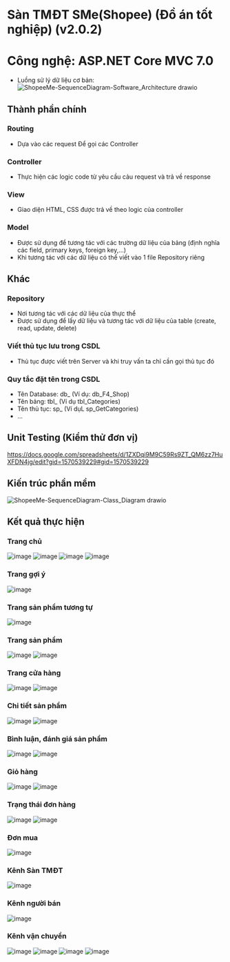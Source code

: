 # Sàn TMĐT SMe(Shopee) (Đồ án tốt nghiệp) (v2.0.2)
# Công nghệ: ASP.NET Core MVC  7.0
- Luồng sử lý dữ liệu cơ bản: 
![ShopeeMe-SequenceDiagram-Software_Architecture drawio](https://github.com/user-attachments/assets/fd93c90b-e2d6-4118-b80e-6d50222115ce)
## Thành phần chính
### Routing
- Dựa vào các request Để gọi các Controller

### Controller
- Thực hiện các logic code từ yêu cầu cảu request và trả về response

### View
- Giao diện HTML, CSS được trả về theo logic của controller

### Model
- Được sử dụng để tương tác với các trường dữ liệu của bảng (định nghĩa các field, primary keys, foreign key,...)
- Khi tương tác với các dữ liệu có thể viết vào 1 file Repository riêng

## Khác
### Repository 
- Nơi tương tác với các dữ liệu của thực thể
- Được sử dụng để lấy dữ liệu và tương tác với dữ liệu của table (create, read, update, delete)

### Viết thủ tục lưu trong CSDL
  - Thủ tục được viết trên Server và khi truy vấn ta chỉ cần gọi thủ tục đó
### Quy tắc đặt tên trong CSDL
 - Tên Database: db_ (Ví dụ: db_F4_Shop)
 - Tên bảng: tbl_ (Ví dụ tbl_Categories)
 - Tên thủ tục: sp_ (Ví dụL sp_GetCategories)
 - ...
## Unit Testing (Kiểm thử đơn vị)
https://docs.google.com/spreadsheets/d/1ZXDqi9M9C59Rs9ZT_QM6zz7HuXFDN4jg/edit?gid=1570539229#gid=1570539229
## Kiến trúc phần mềm
![ShopeeMe-SequenceDiagram-Class_Diagram drawio](https://github.com/user-attachments/assets/c75c3751-11ea-4107-ad2b-768d7b38ce1f)
## Kết quả thực hiện
### Trang chủ
![image](https://github.com/user-attachments/assets/30fe421d-378d-4e08-8a2c-ecc58ec0202a)
![image](https://github.com/user-attachments/assets/a4f05401-3c55-432e-9a8d-73b5bf4f9772)
![image](https://github.com/user-attachments/assets/c6a6d62b-1f22-4b19-8a66-a65dcd49a1cf)
![image](https://github.com/user-attachments/assets/e2c3a6bc-199c-4f90-ab33-6f8711133895)
### Trang gợi ý
![image](https://github.com/user-attachments/assets/01112b14-783e-4b0d-9583-6d4186394270)
### Trang sản phẩm tương tự
![image](https://github.com/user-attachments/assets/78f7eb1f-af99-4ccc-b980-db57efa32a0c)
### Trang sản phẩm
![image](https://github.com/user-attachments/assets/3277c28e-a6a9-465c-87f6-5644a9578178)
![image](https://github.com/user-attachments/assets/380a489f-85df-4042-ac73-0732f90b3802)
### Trang cửa hàng
![image](https://github.com/user-attachments/assets/22da4dad-30e7-48e8-b229-652f06a0c0af)
![image](https://github.com/user-attachments/assets/6fde07b9-0cac-49c7-ad95-c99f060621f5)
### Chi tiết sản phẩm
![image](https://github.com/user-attachments/assets/cfaa7bb1-68f9-41cd-9128-b7e75d91652c)
![image](https://github.com/user-attachments/assets/7036bda2-6a70-4d7b-ae95-603935bfd0f4)
### Bình luận, đánh giá sản phẩm
![image](https://github.com/user-attachments/assets/96c17b57-341d-4bd9-84cb-3d37acd72f43)
![image](https://github.com/user-attachments/assets/b41a4764-54dd-4e31-9a93-c5012c112795)
### Giỏ hàng
![image](https://github.com/user-attachments/assets/488fb398-7e8b-4840-bb77-911e5c112c1d)
![image](https://github.com/user-attachments/assets/b44e8532-64be-48b7-b9c5-94c78f8af912)
### Trạng thái đơn hàng
![image](https://github.com/user-attachments/assets/8e7aeff2-611c-4ce9-b91c-3731d01a7a11)
![image](https://github.com/user-attachments/assets/8ba2ee1f-0892-4152-b790-7f20b14d1196)
### Đơn mua
![image](https://github.com/user-attachments/assets/e3ea36f6-811f-4848-aed2-3ab9d2941213)
### Kênh Sàn TMĐT
![image](https://github.com/user-attachments/assets/9b81316d-9756-4b7b-9a0d-d6656c2a4595)
### Kênh người bán
![image](https://github.com/user-attachments/assets/0cae4cca-3932-47ad-8776-88cda161895c)
### Kênh vận chuyển
![image](https://github.com/user-attachments/assets/37d3f3e6-a3ba-4ea8-bdb9-9b202c3af710)
![image](https://github.com/user-attachments/assets/b856c8dc-cdd3-4fdc-8830-914747b567c1)
![image](https://github.com/user-attachments/assets/02cad0c9-e2e3-4461-981b-cd18cc955e09)
![image](https://github.com/user-attachments/assets/18b61db6-a712-408f-a582-990c374d7aa4)



















